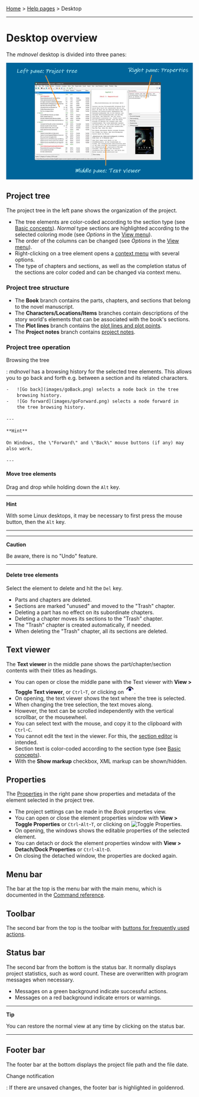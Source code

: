 [Home](../) > [Help pages](index) > Desktop

---

# Desktop overview

The *mdnovel* desktop is divided into three panes:

![Screenshot](images/desktop01.png)

## Project tree

The project tree in the left pane shows the organization of the project.

-   The tree elements are color-coded according to the section type (see
    [Basic concepts](basic_concepts#part-chapter-section-types)).
    *Normal* type sections are highlighted according to the selected
    coloring mode (see *Options* in the 
    [View menu](view_menu#coloring-mode)).
-   The order of the columns can be changed (see *Options* in the 
    [View menu](view_menu#columns)).
-   Right-clicking on a tree element opens a 
    [context menu](tree_context_menu) with several options.
-   The type of chapters and sections, as well as the completion status
    of the sections are color coded and can be changed via context menu.

### Project tree structure

-   The **Book** branch contains the parts, chapters, and sections that
    belong to the novel manuscript.
-   The **Characters/Locations/Items** branches contain descriptions of
    the story world's elements that can be associated with the book's
    sections.
-   The **Plot lines** branch contains the
    [plot lines and plot points](plotting#defining-plot-lines).
-   The **Project notes** branch contains 
    [project notes](project_note_view).

### Project tree operation

Browsing the tree

:   *mdnovel* has a browsing history for the selected tree elements.
    This allows you to go back and forth e.g. between a section and its
    related characters.

    -   ![Go back](images/goBack.png) selects a node back in the tree
        browsing history.
    -   ![Go forward](images/goForward.png) selects a node forward in
        the tree browsing history.

    ---
    
    **Hint**

    On Windows, the \"Forward\" and \"Back\" mouse buttons (if any) may
    also work.
    
    ---

#### Move tree elements

Drag and drop while holding down the `Alt` key.

---

**Hint**


With some Linux desktops, it may be necessary to first press the mouse
button, then the `Alt` key.

---

---

**Caution**

Be aware, there is no \"Undo\" feature.

---

#### Delete tree elements

Select the element to delete and hit the `Del` key.

-   Parts and chapters are deleted.
-   Sections are marked \"unused\" and moved to the \"Trash\" chapter.
-   Deleting a part has no effect on its subordinate chapters.
-   Deleting a chapter moves its sections to the \"Trash\" chapter.
-   The \"Trash\" chapter is created automatically, if needed.
-   When deleting the \"Trash\" chapter, all its sections are deleted.

## Text viewer

The **Text viewer** in the middle pane shows the part/chapter/section
contents with their titles as headings.

-   You can open or close the middle pane with the Text viewer with
    **View \> Toggle Text viewer**, or `Ctrl`-`T`, or clicking on
    ![Toggle Text viewer](images/viewer.png).
-   On opening, the text viewer shows the text where the tree is
    selected.
-   When changing the tree selection, the text moves along.
-   However, the text can be scrolled independently with the vertical
    scrollbar, or the mousewheel.
-   You can select text with the mouse, and copy it to the clipboard
    with `Ctrl`-`C`.
-   You cannot edit the text in the viewer. For this, the 
    [section editor](editor) is intended.
-   Section text is color-coded according to the section type (see
    [Basic concepts](basic_concepts#part-chapter-section-types)).
-   With the **Show markup** checkbox, XML markup can be shown/hidden.

## Properties

The [Properties](properties) in the right pane show properties and
metadata of the element selected in the project tree.

-   The project settings can be made in the *Book* properties view.
-   You can open or close the element properties window with **View \>
    Toggle Properties** or `Ctrl`-`Alt`-`T`, or clicking on ![Toggle
    Properties](images/properties.png).
-   On opening, the windows shows the editable properties of the
    selected element.
-   You can detach or dock the element properties window with **View \>
    Detach/Dock Properties** or `Ctrl`-`Alt`-`D`.
-   On closing the detached window, the properties are docked again.


## Menu bar

The bar at the top is the menu bar with the main menu, which is
documented in the [Command reference](command_reference).

## Toolbar

The second bar from the top is the toolbar with [buttons for frequently
used actions](toolbar).

## Status bar

The second bar from the bottom is the status bar. It normally displays
project statistics, such as word count. These are overwritten with
program messages when necessary.

-   Messages on a green background indicate successful actions.
-   Messages on a red background indicate errors or warnings.

---

**Tip**

You can restore the normal view at any time by clicking on the status
bar.

---

## Footer bar

The footer bar at the bottom displays the project file path and the file
date.

Change notification

:   If there are unsaved changes, the footer bar is highlighted in
    goldenrod.

